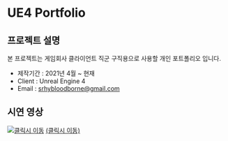 ﻿# UE4 Portfolio

## 프로젝트 설명
본 프로젝트는 게임회사 클라이언트 직군 구직용으로 사용할 개인 포트폴리오 입니다.
  - 제작기간 : 2021년 4월 ~ 현재
  - Client : Unreal Engine 4
  - Email : srhybloodborne@gmail.com

## 시연 영상
[![클릭시 이동](https://img.youtube.com/vi/yQ7s03Cm2_I/0.jpg)](https://youtu.be/yQ7s03Cm2_I)
[(클릭시 이동)](https://youtu.be/yQ7s03Cm2_I)
